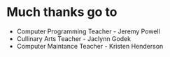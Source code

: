 # Much thanks go to

- Computer Programming Teacher - Jeremy Powell
- Cullinary Arts Teacher - Jaclynn Godek
- Computer Maintance Teacher - Kristen Henderson

